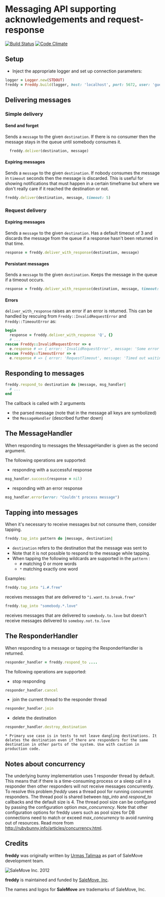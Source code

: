 # Messaging API supporting acknowledgements and request-response

[![Build Status](https://travis-ci.org/salemove/node-freddy.svg?branch=master)](https://travis-ci.org/salemove/node-freddy)
[![Code Climate](https://codeclimate.com/github/salemove/freddy/badges/gpa.svg)](https://codeclimate.com/github/salemove/freddy)

## Setup

* Inject the appropriate logger and set up connection parameters:

```ruby
logger = Logger.new(STDOUT)
freddy = Freddy.build(logger, host: 'localhost', port: 5672, user: 'guest', pass: 'guest')
```

## Delivering messages

### Simple delivery

#### Send and forget
Sends a `message` to the given `destination`. If there is no consumer then the
message stays in the queue until somebody consumes it.
```ruby
  freddy.deliver(destination, message)
```

#### Expiring messages
Sends a `message` to the given `destination`. If nobody consumes the message in
`timeout` seconds then the message is discarded. This is useful for showing
notifications that must happen in a certain timeframe but where we don't really
care if it reached the destination or not.
```ruby
freddy.deliver(destination, message, timeout: 5)
```

### Request delivery
#### Expiring messages
Sends a `message` to the given `destination`. Has a default timeout of 3 and
discards the message from the queue if a response hasn't been returned in that
time.
```ruby
response = freddy.deliver_with_response(destination, message)
```

#### Persistant messages
Sends a `message` to the given `destination`. Keeps the message in the queue if
a timeout occurs.
```ruby
response = freddy.deliver_with_response(destination, message, timeout: 4, delete_on_timeout: false)
```

#### Errors
`deliver_with_response` raises an error if an error is returned. This can be handled by rescuing from `Freddy::InvalidRequestError` and `Freddy::TimeoutError` as:
```ruby
begin
  response = freddy.deliver_with_response 'Q', {}
  # ...
rescue Freddy::InvalidRequestError => e
  e.response # => { error: 'InvalidRequestError', message: 'Some error message' }
rescue Freddy::TimeoutError => e
  e.response # => { error: 'RequestTimeout', message: 'Timed out waiting for response' }
```

## Responding to messages
```ruby
freddy.respond_to destination do |message, msg_handler|
  # ...
end
```

The callback is called with 2 arguments
  * the parsed message (note that in the message all keys are symbolized)
  * the `MessageHandler` (described further down)

## The MessageHandler

When responding to messages the MessageHandler is given as the second argument.

The following operations are supported:

  * responding with a successful response
```ruby
msg_handler.success(response = nil)
```

  * responding with an error response
```ruby
msg_handler.error(error: "Couldn't process message")
```

## Tapping into messages
When it's necessary to receive messages but not consume them, consider tapping.

```ruby
freddy.tap_into pattern do |message, destination|
```

* `destination` refers to the destination that the message was sent to
* Note that it is not possible to respond to the message while tapping.
* When tapping the following wildcards are supported in the `pattern` :
  * `#` matching 0 or more words
  * `*` matching exactly one word

Examples:

```ruby
freddy.tap_into "i.#.free"
```

receives messages that are delivered to `"i.want.to.break.free"`

```ruby
freddy.tap_into "somebody.*.love"
```

receives messages that are delivered to `somebody.to.love` but doesn't receive messages delivered to `someboy.not.to.love`

## The ResponderHandler

When responding to a message or tapping the ResponderHandler is returned.
```ruby
responder_handler = freddy.respond_to ....
```

The following operations are supported:

  * stop responding
```ruby
responder_handler.cancel
```

  * join the current thread to the responder thread
```ruby
responder_handler.join
```

  * delete the destination
```ruby
responder_handler.destroy_destination
```

    * Primary use case is in tests to not leave dangling destinations. It deletes the destination even if there are responders for the same destination in other parts of the system. Use with caution in production code.


## Notes about concurrency

The underlying bunny implementation uses 1 responder thread by default. This means that if there is a time-consuming process or a sleep call in a responder then other responders will not receive messages concurrently.
To resolve this problem *freddy* uses a thread pool for running concurrent responders.
The thread pool is shared between *tap_into* and *respond_to* callbacks and the default size is 4.
The thread pool size can be configured by passing the configuration option *max_concurrency*.
Note that other configuration options for freddy users 
such as pool sizes for DB connections need to match or exceed *max_concurrency*
to avoid running out of resources.
Read more from <http://rubybunny.info/articles/concurrency.html>.

## Credits

**freddy** was originally written by [Urmas Talimaa] as part of SaleMove development team.

![SaleMove Inc. 2012][SaleMove Logo]

**freddy** is maintained and funded by [SaleMove, Inc].

The names and logos for **SaleMove** are trademarks of SaleMove, Inc.

[Urmas Talimaa]: https://github.com/urmastalimaa?source=c "Urmas"
[SaleMove, Inc]: http://salemove.com/ "SaleMove Website"
[SaleMove Logo]: http://app.salemove.com/assets/logo.png "SaleMove Inc. 2012"
[Apache License]: http://choosealicense.com/licenses/apache/ "Apache License"
